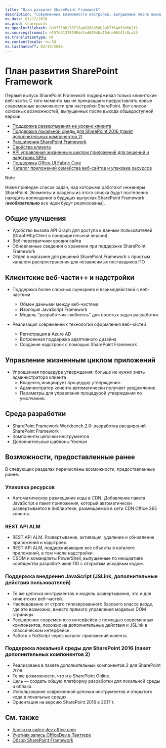 ```yaml
---
title: "План развития SharePoint Framework"
description: "Современные возможности настройки, выпущенные после выхода общедоступной версии."
ms.date: 01/12/2018
ms.prod: sharepoint
ms.openlocfilehash: 8d3f750b278715a49269d5db2a57f6a839d6b2f2
ms.sourcegitcommit: e157d51378190ddfed6394ba154ce66141c8ca33
ms.translationtype: HT
ms.contentlocale: ru-RU
ms.lasthandoff: 02/19/2018
---
```

# <a name="sharepoint-framework-roadmap"></a>План развития SharePoint Framework

Первый выпуск SharePoint Framework поддерживал только клиентские веб-части. С того момента мы не прекращаем предоставлять новые современные возможности для настройки SharePoint. Вот список основных возможностей, выпущенных после выхода общедоступной версии:

- [Поддержка развертывания на уровне клиента](./tenant-scoped-deployment.md)
- [Поддержка локальной среды для SharePoint 2016 (пакет дополнительных компонентов 2)](./sharepoint-2016-support.md)
- [Расширения SharePoint Framework](./extensions/overview-extensions.md)
- [Свойства клиента](./tenant-properties.md)
- [API управления жизненным циклом приложений для решений и надстроек SPFx](../apis/alm-api-for-spfx-add-ins.md)
- [Поддержка Office UI Fabric Core](https://dev.office.com/blogs/improved-support-for-office-ui-fabric-core)
- [Каталог приложений семейства веб-сайтов и упаковка ресурсов](../general-development/site-collection-app-catalog.md)


> [!NOTE]
> Ниже приведен список задач, над которыми работают инженеры SharePoint. Элементы и разделы из этого списка будут постепенно находить воплощение в будущих выпусках SharePoint Framework (**необязательно** все идеи будут реализованы).

## <a name="general-improvements"></a>Общие улучшения

- Удобство вызова API Graph для доступа к данным пользователей (GraphHttpClient в предварительной версии).
- Веб-перехватчики уровня сайта
- Обновленные сведения о хранении при поддержке SharePoint Framework
- Отдел в магазине для решений SharePoint Framework с простым каналом распространения для независимых поставщиков ПО 

## <a name="client-side-web-parts-and-add-ins"></a>Клиентские веб-части++ и надстройки

- Поддержка более сложных сценариев и взаимодействий с веб-частями
    - Обмен данными между веб-частями
    - Изоляция JavaScript Framework
    - Модель "разработчик-любитель" для простых задач разработки

- Реализация современных технологий оформления веб-частей
    - Регистрация в Azure AD
    - Встроенная поддержка адаптивного дизайна
    - Создание надстроек с помощью SharePoint Framework


## <a name="application-lifecycle-management"></a>Управление жизненным циклом приложений

- Упрощенная процедура утверждения: больше не нужно знать администратора клиента
    - Владелец инициирует процедуру утверждения.
    - Администратор клиента автоматически получает уведомление.
    - Параметры для управления процедурой утверждения по умолчанию.


## <a name="developer-experience"></a>Среда разработки

- SharePoint Framework Workbench 2.0: разработка расширений SharePoint Framework
- Компоненты цепочки инструментов
- Дополнительные шаблоны Yeoman

## <a name="already-shipped-capabilities"></a>Возможности, предоставленные ранее

В следующих разделах перечислены возможности, предоставленные ранее.

### <a name="asset-packaging"></a>Упаковка ресурсов

- Автоматическое размещение кода в CDN. Добавление пакета JavaScript в пакет приложения, который автоматически развертывается в библиотеке, размещаемой в сети CDN Office 365 клиента.

### <a name="alm-rest-apis"></a>REST API ALM

- REST API ALM. Развертывание, активация, удаление и обновление приложений и надстроек.
- REST API ALM, поддерживающие *все* объекты в каталоге приложений, в том числе надстройки.
- CSOM и командлеты PowerShell, выпущенные по инициативе сообщества разработчиков ПО с открытым исходным кодом.

### <a name="javascript-embedding-support-jslink-user-custom-actions"></a>Поддержка внедрения JavaScript (JSLink, дополнительные действия пользователей) 

- Те же цепочка инструментов и модель развертывания, что и для клиентских веб-частей.
- Наследование от строго типизированного базового класса везде, где это возможно, вместо прямого управления моделью DOM страницы.
- Расширение современного интерфейса с помощью современных компонентов, похожих на дополнительные действия и JSLink в классическом интерфейсе.
- Работа с NoScript через каталог приложений клиента.

### <a name="on-premises-support---sharepoint-2016-feature-pack-2"></a>Поддержка локальной среды для SharePoint 2016 (пакет дополнительных компонентов 2)

- Реализована в пакете дополнительных компонентов 2 для SharePoint 2016.
- Те же возможности, что и в SharePoint Online.
- Цель — создать общую платформу разработки для локальной среды и облака.
- Использование современной цепочки инструментов и открытого кода в локальных средах.
- Ориентация на версию SharePoint 2016 в 2017 г.


## <a name="see-also"></a>См. также

- [Блоги на сайте dev.office.com](https://dev.office.com/blogs)
- [Учетная запись OfficeDev в Твиттере](https://twitter.com/officedev)
- [Обзор SharePoint Framework](sharepoint-framework-overview.md)
